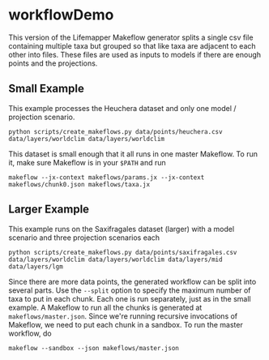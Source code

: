 # workflowDemo

This version of the Lifemapper Makeflow generator splits a single csv file 
containing multiple taxa but grouped so that like taxa are adjacent to each
other into files.  These files are used as inputs to models if there are
enough points and the projections.

## Small Example

This example processes the Heuchera dataset and only one model /
projection scenario.

    python scripts/create_makeflows.py data/points/heuchera.csv data/layers/worldclim data/layers/worldclim 

This dataset is small enough that it all runs in one master Makeflow.
To run it, make sure Makeflow is in your `$PATH` and run

    makeflow --jx-context makeflows/params.jx --jx-context makeflows/chunk0.json makeflows/taxa.jx

## Larger Example

This example runs on the Saxifragales dataset (larger) with a model scenario
and three projection scenarios each

    python scripts/create_makeflows.py data/points/saxifragales.csv data/layers/worldclim data/layers/worldclim data/layers/mid data/layers/lgm

Since there are more data points, the generated workflow can be split into
several parts.
Use the `--split` option to specify the maximum number of taxa to put in each chunk.
Each one is run separately, just as in the small example.
A Makeflow to run all the chunks is generated at `makeflows/master.json`.
Since we're running recursive invocations of Makeflow,
we need to put each chunk in a sandbox.
To run the master workflow, do

    makeflow --sandbox --json makeflows/master.json

